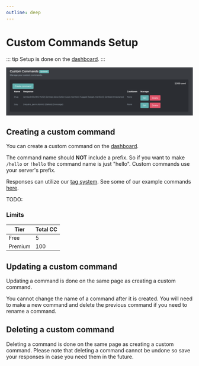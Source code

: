 ```yaml
---
outline: deep
---
```


# Custom Commands Setup

::: tip
Setup is done on the [dashboard](../../core/dashboard).
:::

![Custom commands setup](../../images/custom-commands/custom-commands.png)

## Creating a custom command

You can create a custom command on the [dashboard](../../core/dashboard).

The command name should **NOT** include a prefix. So if you want to make `/hello` or `!hello` the command name is just "hello". Custom commands use your server's prefix.

Responses can utilize our [tag system](/tag-system/tags). See some of our example commands [here](./examples/index).

TODO:
<!-- <video controls="controls" src="../../images/custom-commands/create-command.mp4" /> -->

### Limits

| **Tier** | **Total CC** |
| - | - |
| Free | 5 |
| Premium | 100 |

## Updating a custom command

Updating a command is done on the same page as creating a custom command.

You cannot change the name of a command after it is created. You will need to make a new command and delete the previous command if you need to rename a command.

## Deleting a custom command

Deleting a command is done on the same page as creating a custom command. Please note that deleting a command cannot be undone so save your responses in case you need them in the future.
